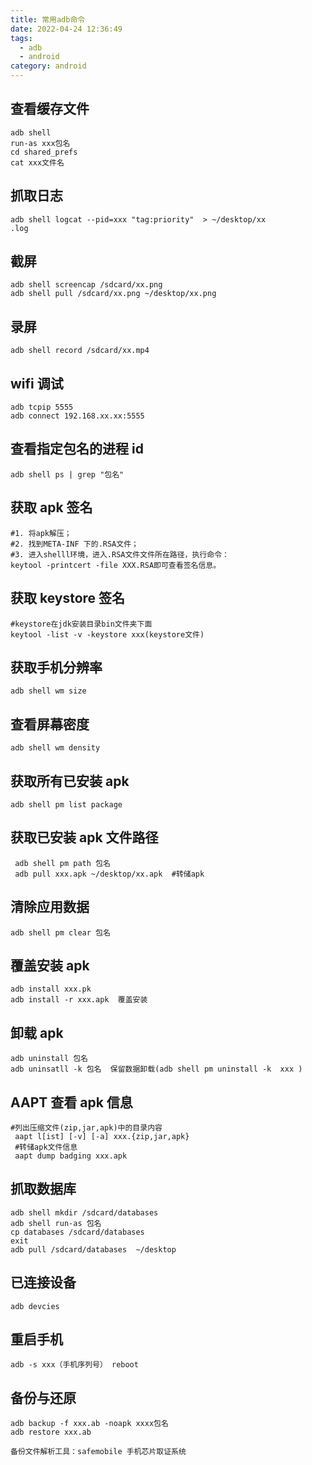 ```yaml
---
title: 常用adb命令
date: 2022-04-24 12:36:49
tags:
  - adb
  - android
category: android
---
```


## 查看缓存文件

```
adb shell
run-as xxx包名
cd shared_prefs
cat xxx文件名
```

## 抓取日志

```shell
adb shell logcat --pid=xxx "tag:priority"  > ~/desktop/xx
.log
```

<!-- more -->

## 截屏

```shell
adb shell screencap /sdcard/xx.png
adb shell pull /sdcard/xx.png ~/desktop/xx.png
```

## 录屏

```shell
adb shell record /sdcard/xx.mp4
```

## wifi 调试

```shell
adb tcpip 5555
adb connect 192.168.xx.xx:5555
```

## 查看指定包名的进程 id

```shell
adb shell ps | grep "包名"
```

## 获取 apk 签名

```shell
#1. 将apk解压；
#2. 找到META-INF 下的.RSA文件；
#3. 进入shelll环境，进入.RSA文件文件所在路径，执行命令：
keytool -printcert -file XXX.RSA即可查看签名信息。
```

## 获取 keystore 签名

```shell
#keystore在jdk安装目录bin文件夹下面
keytool -list -v -keystore xxx(keystore文件)
```

## 获取手机分辨率

```shell
adb shell wm size
```

## 查看屏幕密度

```shell
adb shell wm density
```

## 获取所有已安装 apk

```shell
adb shell pm list package
```

## 获取已安装 apk 文件路径

```shell
 adb shell pm path 包名
 adb pull xxx.apk ~/desktop/xx.apk  #转储apk
```

## 清除应用数据

```shell
adb shell pm clear 包名
```

## 覆盖安装 apk

```shell
adb install xxx.pk
adb install -r xxx.apk  覆盖安装
```

## 卸载 apk

```shell
adb uninstall 包名
adb uninsatll -k 包名  保留数据卸载(adb shell pm uninstall -k  xxx )
```

## AAPT 查看 apk 信息

```shell
#列出压缩文件(zip,jar,apk)中的目录内容
 aapt l[ist] [-v] [-a] xxx.{zip,jar,apk}
 #转储apk文件信息
 aapt dump badging xxx.apk
```

## 抓取数据库

```shell
adb shell mkdir /sdcard/databases
adb shell run-as 包名
cp databases /sdcard/databases
exit
adb pull /sdcard/databases  ~/desktop
```

## 已连接设备

```shell
adb devcies
```

## 重启手机

```shell
adb -s xxx（手机序列号） reboot
```

## 备份与还原

```
adb backup -f xxx.ab -noapk xxxx包名
adb restore xxx.ab

备份文件解析工具：safemobile 手机芯片取证系统
```
